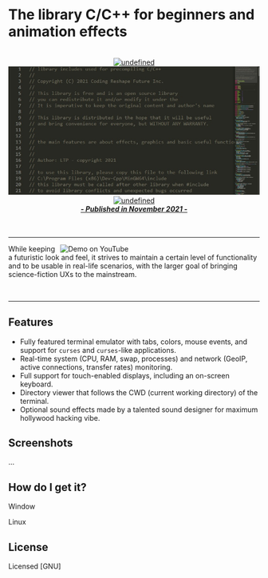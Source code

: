 # The library C/C++ for beginners and animation effects

<p align="center">
  <br>
  <a href="#"><img alt="undefined" src="https://img.shields.io/github/downloads/GitSquared/edex-ui/total.svg?style=popout"></a>
  <br>
  <a href="#"><img alt="undefined" src="about.jpg"></a>
  <br>
  <a href="#download" target="_blank"><img alt="undefined" src="https://badgen.net/badge/Download/Windows/?color=blue&icon=windows&label"></a>
  <br>
  <a href="#"><strong><i>- Published in November 2021 -</i></strong></a>
  <br><br><br>
</p>

---

<a href="https://youtu.be/BGeY1rK19zA">
  <img align="right" width="400" alt="Demo on YouTube" src="https://youtu.be/BGeY1rK19zA">
</a>

While keeping a futuristic look and feel, it strives to maintain a certain level of functionality and to be usable in real-life scenarios, with the larger goal of bringing science-fiction UXs to the mainstream.

<br>


---


## Features
- Fully featured terminal emulator with tabs, colors, mouse events, and support for `curses` and `curses`-like applications.
- Real-time system (CPU, RAM, swap, processes) and network (GeoIP, active connections, transfer rates) monitoring.
- Full support for touch-enabled displays, including an on-screen keyboard.
- Directory viewer that follows the CWD (current working directory) of the terminal.
- Optional sound effects made by a talented sound designer for maximum hollywood hacking vibe.

## Screenshots

...

## How do I get it?

Window

Linux


## License

Licensed [GNU]

